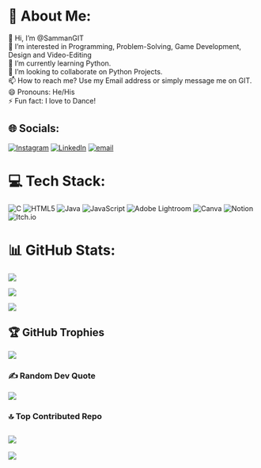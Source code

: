 
# 💫 About Me:
👋 Hi, I’m @SammanGIT<br>👀 I’m interested in Programming, Problem-Solving, Game Development, Design and Video-Editing<br>🌱 I’m currently learning Python.<br>💞️ I’m looking to collaborate on Python Projects.<br>📫 How to reach me? Use my Email address or simply message me on GIT.<br>😄 Pronouns: He/His<br>⚡ Fun fact: I love to Dance!

## 🌐 Socials:
[![Instagram](https://img.shields.io/badge/Instagram-%23E4405F.svg?logo=Instagram&logoColor=white)](https://instagram.com/samman.aryal) [![LinkedIn](https://img.shields.io/badge/LinkedIn-%230077B5.svg?logo=linkedin&logoColor=white)](https://linkedin.com/in/samman-aryal-64aa6735a) [![email](https://img.shields.io/badge/Email-D14836?logo=gmail&logoColor=white)](mailto:skilledsamman@gmail.com) 

# 💻 Tech Stack:
![C](https://img.shields.io/badge/c-%2300599C.svg?style=flat&logo=c&logoColor=white) ![HTML5](https://img.shields.io/badge/html5-%23E34F26.svg?style=flat&logo=html5&logoColor=white) ![Java](https://img.shields.io/badge/java-%23ED8B00.svg?style=flat&logo=openjdk&logoColor=white) ![JavaScript](https://img.shields.io/badge/javascript-%23323330.svg?style=flat&logo=javascript&logoColor=%23F7DF1E) ![Adobe Lightroom](https://img.shields.io/badge/Adobe%20Lightroom-31A8FF.svg?style=flat&logo=Adobe%20Lightroom&logoColor=white) ![Canva](https://img.shields.io/badge/Canva-%2300C4CC.svg?style=flat&logo=Canva&logoColor=white) ![Notion](https://img.shields.io/badge/Notion-%23000000.svg?style=flat&logo=notion&logoColor=white) ![Itch.io](https://img.shields.io/badge/Itch-%23FF0B34.svg?style=flat&logo=Itch.io&logoColor=white)

# 📊 GitHub Stats:
![](https://github-readme-stats.vercel.app/api?username=SammanGIT&theme=midnight-purple&hide_border=false&include_all_commits=false&count_private=false)<br/>

![](https://nirzak-streak-stats.vercel.app/?user=SammanGIT&theme=midnight-purple&hide_border=false)<br/>

![](https://github-readme-stats.vercel.app/api/top-langs/?username=SammanGIT&theme=midnight-purple&hide_border=false&include_all_commits=false&count_private=false&layout=compact)

## 🏆 GitHub Trophies
![](https://github-profile-trophy.vercel.app/?username=SammanGIT&theme=radical&no-frame=false&no-bg=true&margin-w=4)

### ✍️ Random Dev Quote
![](https://quotes-github-readme.vercel.app/api?type=horizontal&theme=radical)

### 🔝 Top Contributed Repo
![](https://github-contributor-stats.vercel.app/api?username=SammanGIT&limit=5&theme=dark&combine_all_yearly_contributions=true) 
---
[![](https://visitcount.itsvg.in/api?id=SammanGIT&icon=0&color=0)](https://visitcount.itsvg.in)

<!-- Proudly created with GPRM ( https://gprm.itsvg.in ) -->
